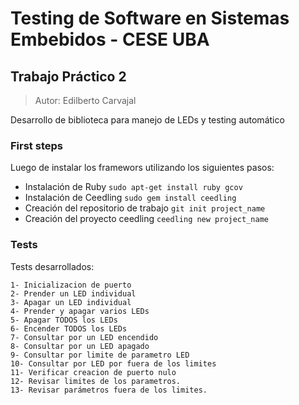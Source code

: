# Testing de Software en Sistemas Embebidos - CESE UBA
## Trabajo Práctico 2

>Autor: Edilberto Carvajal

Desarrollo de biblioteca para manejo de LEDs y testing automático

### First steps

Luego de instalar los framewors utilizando los siguientes pasos:

- Instalación de Ruby
`sudo apt-get install ruby gcov`
- Instalación de Ceedling
`sudo gem install ceedling`
- Creación del repositorio de trabajo
`git init project_name`
- Creación del proyecto ceedling
`ceedling new project_name`

### Tests

Tests desarrollados:

```
1- Inicializacion de puerto
2- Prender un LED individual
3- Apagar un LED individual
4- Prender y apagar varios LEDs
5- Apagar TODOS los LEDs
6- Encender TODOS los LEDs
7- Consultar por un LED encendido
8- Consultar por un LED apagado
9- Consultar por limite de parametro LED
10- Consultar por LED por fuera de los limites
11- Verificar creacion de puerto nulo
12- Revisar limites de los parametros.
13- Revisar parámetros fuera de los limites.
```
